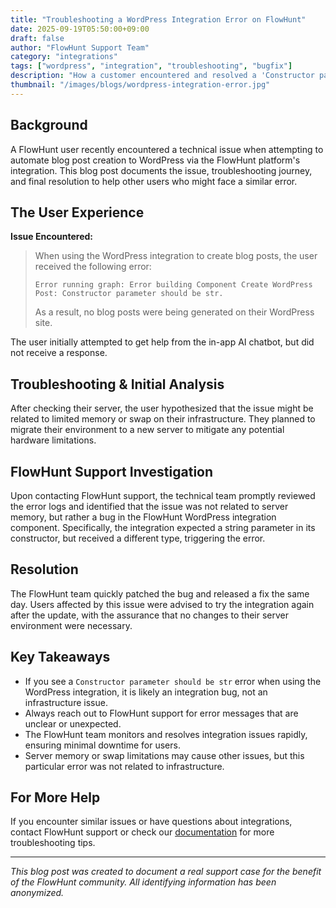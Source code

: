 ```yaml
---
title: "Troubleshooting a WordPress Integration Error on FlowHunt"
date: 2025-09-19T05:50:00+09:00
draft: false
author: "FlowHunt Support Team"
category: "integrations"
tags: ["wordpress", "integration", "troubleshooting", "bugfix"]
description: "How a customer encountered and resolved a 'Constructor parameter should be str' error during WordPress blog post creation on FlowHunt."
thumbnail: "/images/blogs/wordpress-integration-error.jpg"
---
```


## Background

A FlowHunt user recently encountered a technical issue when attempting to automate blog post creation to WordPress via the FlowHunt platform's integration. This blog post documents the issue, troubleshooting journey, and final resolution to help other users who might face a similar error.

## The User Experience

**Issue Encountered:**

> When using the WordPress integration to create blog posts, the user received the following error:
>
> `Error running graph: Error building Component Create WordPress Post: Constructor parameter should be str.`
>
> As a result, no blog posts were being generated on their WordPress site.

The user initially attempted to get help from the in-app AI chatbot, but did not receive a response.

## Troubleshooting & Initial Analysis

After checking their server, the user hypothesized that the issue might be related to limited memory or swap on their infrastructure. They planned to migrate their environment to a new server to mitigate any potential hardware limitations.

## FlowHunt Support Investigation

Upon contacting FlowHunt support, the technical team promptly reviewed the error logs and identified that the issue was not related to server memory, but rather a bug in the FlowHunt WordPress integration component. Specifically, the integration expected a string parameter in its constructor, but received a different type, triggering the error.

## Resolution

The FlowHunt team quickly patched the bug and released a fix the same day. Users affected by this issue were advised to try the integration again after the update, with the assurance that no changes to their server environment were necessary.

## Key Takeaways

- If you see a `Constructor parameter should be str` error when using the WordPress integration, it is likely an integration bug, not an infrastructure issue.
- Always reach out to FlowHunt support for error messages that are unclear or unexpected.
- The FlowHunt team monitors and resolves integration issues rapidly, ensuring minimal downtime for users.
- Server memory or swap limitations may cause other issues, but this particular error was not related to infrastructure.

## For More Help

If you encounter similar issues or have questions about integrations, contact FlowHunt support or check our [documentation](https://www.flowhunt.io/docs/) for more troubleshooting tips.

---

*This blog post was created to document a real support case for the benefit of the FlowHunt community. All identifying information has been anonymized.*